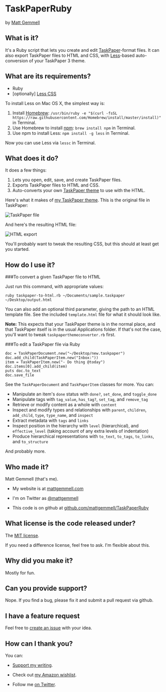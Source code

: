 # TaskPaperRuby

by [Matt Gemmell](http://mattgemmell.com/)


## What is it?

It's a Ruby script that lets you create and edit [TaskPaper](http://www.taskpaper.com)-format files. It can also export TaskPaper files to HTML and CSS, with [Less](http://lesscss.org)-based auto-conversion of your TaskPaper 3 theme.


## What are its requirements?

- Ruby
- [optionally] [Less CSS](http://lesscss.org)

To install Less on Mac OS X, the simplest way is:

1. Install [Homebrew](http://brew.sh): `/usr/bin/ruby -e "$(curl -fsSL https://raw.githubusercontent.com/Homebrew/install/master/install)"` in Terminal.
2. Use Homebrew to install [npm](https://nodejs.org/): `brew install npm` in Terminal.
3. Use npm to install Less: `npm install -g less` in Terminal.
	
Now you can use Less via `lessc` in Terminal.


## What does it do?

It does a few things:

1. Lets you open, edit, save, and create TaskPaper files.
2. Exports TaskPaper files to HTML and CSS.
3. Auto-converts your own [TaskPaper theme](http://guide.taskpaper.com/creating_themes.html) to use with the HTML.

Here's what it makes of [my TaskPaper theme](http://mattgemmell.com/taskpaper-3/). This is the original file in TaskPaper:

![TaskPaper file](https://c2.staticflickr.com/2/1704/25918471411_cdf2959995_c.jpg)

And here's the resulting HTML file:

![HTML export](https://c2.staticflickr.com/2/1655/25892678482_0c75c083d0_c.jpg)

You'll probably want to tweak the resulting CSS, but this should at least get you started.


## How do I use it?

###To convert a given TaskPaper file to HTML

Just run this command, with appropriate values:

`ruby taskpaper-to-html.rb ~/Documents/sample.taskpaper ~/Desktop/output.html`

You can also add an optional third parameter, giving the path to an HTML template file. See the included `template.html` file for what it should look like.

**Note:** This expects that your TaskPaper theme is in the normal place, and that TaskPaper itself is in the usual Applications folder. If that's not the case, you'll want to tweak `taskpaperthemeconverter.rb` first.

###To edit a TaskPaper file via Ruby

	doc = TaskPaperDocument.new("~/Desktop/new.taskpaper")
	doc.add_child(TaskPaperItem.new("Inbox:"))
	item = TaskPaperItem.new("- Do thing @today")
	doc.items[0].add_child(item)
	puts doc.to_text
	doc.save_file

See the `TaskPaperDocument` and `TaskPaperItem` classes for more. You can:

- Manipulate an item's `done` status with `done?`, `set_done`, and `toggle_done`
- Manipulate tags with `tag_value`, `has_tag?`, `set_tag`, and `remove_tag`
- Retrieve or modify content as a whole with `content`
- Inspect and modify types and relationships with `parent`, `children`, `add_child`, `type`, `type_name`, and `inspect`
- Extract metadata with `tags` and `links`
- Inspect position in the hierarchy with `level` (hierarchical), and `effective_level` (taking account of any extra levels of indentation)
- Produce hierarchical representations with `to_text`, `to_tags`, `to_links`, and `to_structure`

And probably more.



## Who made it?

Matt Gemmell (that's me).

- My website is at [mattgemmell.com](http://mattgemmell.com)

- I'm on Twitter as [@mattgemmell](http://twitter.com/mattgemmell)

- This code is on github at [github.com/mattgemmell/TaskPaperRuby](http://github.com/mattgemmell/TaskPaperRuby)


## What license is the code released under?

The [MIT license](http://choosealicense.com/licenses/mit/).

If you need a difference license, feel free to ask. I'm flexible about this.


## Why did you make it?

Mostly for fun.


## Can you provide support?

Nope. If you find a bug, please fix it and submit a pull request via github.


## I have a feature request

Feel free to [create an issue](https://github.com/mattgemmell/TaskPaperRuby/issues) with your idea.


## How can I thank you?

You can:

- [Support my writing](http://mattgemmell.com/support-me/).

- Check out [my Amazon wishlist](http://www.amazon.co.uk/registry/wishlist/1BGIQ6Z8GT06F).

- Follow me [on Twitter](http://twitter.com/mattgemmell).
